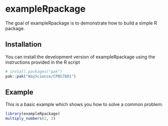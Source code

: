# exampleRpackage

<!-- badges: start -->

<!-- badges: end -->

The goal of exampleRpackage is to demonstrate how to build a simple R package.

## Installation

You can install the development version of exampleRpackage using the instructions provided in the R script

```r
# install.packages("pak")
pak::pak("WayScience/CPBS7601")
```

## Example

This is a basic example which shows you how to solve a common problem:

```r
library(exampleRpackage)
multiply_numbers(2, 3)
```
